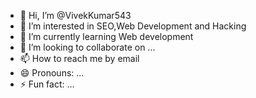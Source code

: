 - 👋 Hi, I’m @VivekKumar543
- 👀 I’m interested in SEO,Web Development and Hacking 
- 🌱 I’m currently learning Web development 
- 💞️ I’m looking to collaborate on ...
- 📫 How to reach me by email 
- 😄 Pronouns: ...
- ⚡ Fun fact: ...

<!---
VivekKumar543/VivekKumar543 is a ✨ special ✨ repository because its `README.md` (this file) appears on your GitHub profile.
You can click the Preview link to take a look at your changes.
--->
